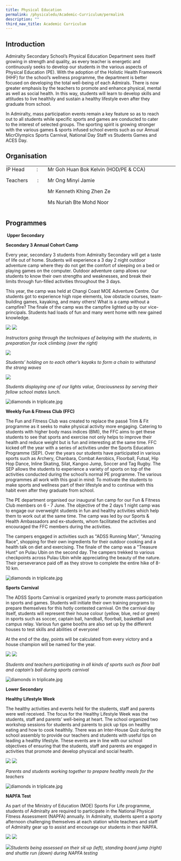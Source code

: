 ```yaml
---
title: Physical Education
permalink: /physicaledu/Academic-Curriculum/permalink
description: ""
third_nav_title: Academic Curriculum
---
```

Introduction
------------

Admiralty Secondary School’s Physical Education Department sees itself growing in strength and quality, as every teacher is energetic and continuously seeks to develop our students in the various aspects of Physical Education (PE). With the adoption of the Holistic Health Framework (HHF) for the school’s wellness programme, the department is better focused on developing the total well-being of each Admirals. There is now greater emphasis by the teachers to promote and enhance physical, mental as well as social health. In this way, students will learn to develop skills and attitudes to live healthily and sustain a healthy lifestyle even after they graduate from school.

In Admiralty, mass participation events remain a key feature so as to reach out to all students while specific sports and games are conducted to cater to the interest of selected groups. The sporting spirit is growing stronger with the various games & sports infused school events such as our Annual MicrOlympics Sports Carnival, National Day Staff vs Students Games and ACES Day.


Organisation
------------

<table border="0" class="ives_tab_kosong" style="margin: 0px; outline: 0px; padding: 0px; border-collapse: collapse; border: 1px solid transparent; table-layout: fixed; height: 142px; width: 546px;"><tbody style="margin: 0px; outline: 0px; padding: 0px;"><tr style="margin: 0px; outline: 0px; padding: 0px;"><td style="margin: 0px; outline: 0px; padding: 0px 15px 15px 0px; vertical-align: top; width: 123px;">IP Head &nbsp;&nbsp;&nbsp;&nbsp;&nbsp;&nbsp;&nbsp; :</td><td style="margin: 0px; outline: 0px; padding: 0px 15px 15px 0px; vertical-align: top; width: 423px;">Mr Goh Huan Bok Kelvin (HOD/PE &amp; CCA)&nbsp;</td></tr><tr style="margin: 0px; outline: 0px; padding: 0px;"><td style="margin: 0px; outline: 0px; padding: 0px 15px 15px 0px; vertical-align: top;">Teachers &nbsp;&nbsp;&nbsp;&nbsp;&nbsp; :&nbsp;</td><td style="margin: 0px; outline: 0px; padding: 0px 15px 15px 0px; vertical-align: top;">Mr Ong Minyi Jamie</td></tr><tr style="margin: 0px; outline: 0px; padding: 0px;"><td style="margin: 0px; outline: 0px; padding: 0px 15px 15px 0px; vertical-align: top;"><br style="margin: 0px; outline: 0px; padding: 0px;"></td><td style="margin: 0px; outline: 0px; padding: 0px 15px 15px 0px; vertical-align: top;">Mr Kenneth Khing Zhen Ze</td></tr><tr style="margin: 0px; outline: 0px; padding: 0px;"><td style="margin: 0px; outline: 0px; padding: 0px 15px 15px 0px; vertical-align: top;"><br style="margin: 0px; outline: 0px; padding: 0px;"></td><td style="margin: 0px; outline: 0px; padding: 0px 15px 15px 0px; vertical-align: top;">Ms Nuriah Bte Mohd Noor&nbsp;</td></tr><tr style="margin: 0px; outline: 0px; padding: 0px;"><td style="margin: 0px; outline: 0px; padding: 0px 15px 15px 0px; vertical-align: top;">&nbsp;</td><td style="margin: 0px; outline: 0px; padding: 0px 15px 15px 0px; vertical-align: top;">&nbsp;Mr Tan Yuan Yan</td></tr></tbody></table>

Programmes
----------

 **Upper Secondary**

**Secondary 3 Annual Cohort Camp**

Every year, secondary 3 students from Admiralty Secondary will get a taste of life out of home. Students will experience a 3 day 2 night outdoor adventure camp where they do not get the comfort of sleeping on a bed or playing games on the computer. Outdoor adventure camp allows our students to know their own strengths and weaknesses, and break their limits through fun-filled activities throughout the 3 days.

This year, the camp was held at Changi Coast MOE Adventure Centre. Our students got to experience high rope elements, low obstacle courses, team-building games, kayaking, and many others! What is a camp without a campfire? The finale of the camp was the campfire lighted up by our vice-principals. Students had loads of fun and many went home with new gained knowledge.

![](https://admiraltysec.moe.edu.sg/qql/slot/u752/Academic%20Curriculum%20&%20Applied%20Learning%20P/Academic%20Curriculum/Physical%20Education/Picture1.png) ![](https://admiraltysec.moe.edu.sg/qql/slot/u752/Academic%20Curriculum%20&%20Applied%20Learning%20P/Academic%20Curriculum/Physical%20Education/Picture2.png)

_Instructors going through the techniques of belaying with the students, in preparation for rock climbing (over the right)_  

![](https://admiraltysec.moe.edu.sg/qql/slot/u752/Academic%20Curriculum%20&%20Applied%20Learning%20P/Academic%20Curriculum/Physical%20Education/Picture3.png)

_Students’ holding on to each other’s kayaks to form a chain to withstand the strong waves_  

![](https://admiraltysec.moe.edu.sg/qql/slot/u752/Academic%20Curriculum%20&%20Applied%20Learning%20P/Academic%20Curriculum/Physical%20Education/Picture4.png)

_Students displaying one of our lights value, Graciousness by serving their fellow school mates lunch._ 

![diamonds in triplicate.jpg](https://admiraltysec.moe.edu.sg/qql/slot/u752/diamonds%20in%20triplicate.jpg)

  

**Weekly Fun & Fitness Club (FFC)**

The Fun and Fitness Club was created to replace the passé Trim & Fit programme as it seeks to make physical activity more engaging. Catering to students with higher body mass indices (BMI), the FFC aims to get these students to see that sports and exercise not only helps to improve their health and reduce weight but is fun and interesting at the same time. FFC kicked off the year with a series of activities under the Sports Education Programme (SEP). Over the years our students have participated in various sports such as Archery, Chanbara, Combat Aerobics, Floorball, Futsal, Hip Hop Dance, Inline Skating, Silat, Kangoo Jump, Soccer and Tag Rugby. The SEP allows the students to experience a variety of sports on top of the activities conducted during the school’s normal PE programme. The various programmes all work with this goal in mind: To motivate the students to make sports and wellness part of their lifestyle and to continue with this habit even after they graduate from school.

The PE department organised our inaugural fun camp for our Fun & Fitness Club members on 6 - 7 June. The objective of the 2 days 1 night camp was to engage our overweight students in fun and healthy activities which help them to work out at the same time. The camp was led by our Sports & Health Ambassadors and ex-students, whom facilitated the activities and encouraged the FFC members during the activities.

The campers engaged in activities such as "ADSS Running Man", "Amazing Race", shopping for their own ingredients for their outdoor cooking and a health talk on diet and exercising. The finale of the camp was a "Treasure Hunt" on Pulau Ubin on the second day. The campers trekked to various checkpoints across Pulau Ubin while appreciating the beauty of the nature. Their perseverance paid off as they strove to complete the entire hike of 8-10 km.  

  

![diamonds in triplicate.jpg](https://admiraltysec.moe.edu.sg/qql/slot/u752/diamonds%20in%20triplicate.jpg)

  

**Sports Carnival**

The ADSS Sports Carnival is organized yearly to promote mass participation in sports and games. Students will initiate their own training programs to prepare themselves for this hotly contested carnival. On the carnival day itself, students will represent their house colour (yellow, blue, red or green) in sports such as soccer, captain ball, handball, floorball, basketball and campus relay. Various fun game booths are also set up by the different houses to test skills and abilities of everyone!

At the end of the day, points will be calculated from every victory and a house champion will be named for the year. 

![](https://admiraltysec.moe.edu.sg/qql/slot/u752/Academic%20Curriculum%20&%20Applied%20Learning%20P/Academic%20Curriculum/Physical%20Education/Picture5.png) ![](https://admiraltysec.moe.edu.sg/qql/slot/u752/Academic%20Curriculum%20&%20Applied%20Learning%20P/Academic%20Curriculum/Physical%20Education/Picture6.png)

_Students and teachers participating in all kinds of sports such as floor ball and captain’s ball during sports carnival_  

![diamonds in triplicate.jpg](https://admiraltysec.moe.edu.sg/qql/slot/u752/diamonds%20in%20triplicate.jpg)

  

**Lower Secondary**

**Healthy Lifestyle Week**

The healthy activities and events held for the students, staff and parents were well received. The focus for the Healthy Lifestyle Week was the students, staff and parents’ well-being at heart. The school organized two workshop sessions for students and parents to pick up tips on healthy eating and how to cook healthily. There was an Inter-House Quiz during the school assembly to provide our teachers and students with useful tips on leading a healthy lifestyle. These events are in line with our school objectives of ensuring that the students, staff and parents are engaged in activities that promote and develop physical and social health.

![](https://admiraltysec.moe.edu.sg/qql/slot/u752/Academic%20Curriculum%20&%20Applied%20Learning%20P/Academic%20Curriculum/Physical%20Education/Picture7.png) ![](https://admiraltysec.moe.edu.sg/qql/slot/u752/Academic%20Curriculum%20&%20Applied%20Learning%20P/Academic%20Curriculum/Physical%20Education/Picture8.png)

_Parents and students working together to prepare healthy meals for the teachers_ 

![diamonds in triplicate.jpg](https://admiraltysec.moe.edu.sg/qql/slot/u752/diamonds%20in%20triplicate.jpg)

  

**NAPFA Test**

As part of the Ministry of Education (MOE) Sports For Life programme, students of Admiralty are required to participate in the National Physical Fitness Assessment (NAPFA) annually. In Admiralty, students spent a sporty afternoon challenging themselves at each station while teachers and staff of Admiralty gear up to assist and encourage our students in their NAPFA.

![](https://admiraltysec.moe.edu.sg/qql/slot/u752/Academic%20Curriculum%20&%20Applied%20Learning%20P/Academic%20Curriculum/Physical%20Education/Picture9.png) ![](https://admiraltysec.moe.edu.sg/qql/slot/u752/Academic%20Curriculum%20&%20Applied%20Learning%20P/Academic%20Curriculum/Physical%20Education/Picture10.png) 

![](https://admiraltysec.moe.edu.sg/qql/slot/u752/Academic%20Curriculum%20&%20Applied%20Learning%20P/Academic%20Curriculum/Physical%20Education/Picture11.png)_Students being assessed on their sit up (left), standing board jump (right) and shuttle run (down) during NAPFA testing_